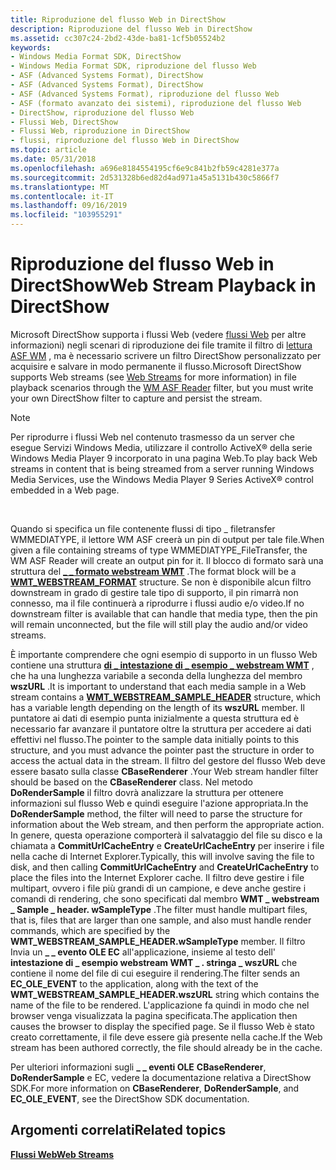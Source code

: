 ```yaml
---
title: Riproduzione del flusso Web in DirectShow
description: Riproduzione del flusso Web in DirectShow
ms.assetid: cc307c24-2bd2-43de-ba81-1cf5b05524b2
keywords:
- Windows Media Format SDK, DirectShow
- Windows Media Format SDK, riproduzione del flusso Web
- ASF (Advanced Systems Format), DirectShow
- ASF (Advanced Systems Format), DirectShow
- ASF (Advanced Systems Format), riproduzione del flusso Web
- ASF (formato avanzato dei sistemi), riproduzione del flusso Web
- DirectShow, riproduzione del flusso Web
- Flussi Web, DirectShow
- Flussi Web, riproduzione in DirectShow
- flussi, riproduzione del flusso Web in DirectShow
ms.topic: article
ms.date: 05/31/2018
ms.openlocfilehash: a696e8184554195cf6e9c841b2fb59c4281e377a
ms.sourcegitcommit: 2d531328b6ed82d4ad971a45a5131b430c5866f7
ms.translationtype: MT
ms.contentlocale: it-IT
ms.lasthandoff: 09/16/2019
ms.locfileid: "103955291"
---
```

# <a name="web-stream-playback-in-directshow"></a><span data-ttu-id="f2efa-113">Riproduzione del flusso Web in DirectShow</span><span class="sxs-lookup"><span data-stu-id="f2efa-113">Web Stream Playback in DirectShow</span></span>

<span data-ttu-id="f2efa-114">Microsoft DirectShow supporta i flussi Web (vedere [flussi Web](web-streams.md) per altre informazioni) negli scenari di riproduzione dei file tramite il filtro di [lettura ASF WM](wm-asf-reader-filter.md) , ma è necessario scrivere un filtro DirectShow personalizzato per acquisire e salvare in modo permanente il flusso.</span><span class="sxs-lookup"><span data-stu-id="f2efa-114">Microsoft DirectShow supports Web streams (see [Web Streams](web-streams.md) for more information) in file playback scenarios through the [WM ASF Reader](wm-asf-reader-filter.md) filter, but you must write your own DirectShow filter to capture and persist the stream.</span></span>

> [!Note]  
> <span data-ttu-id="f2efa-115">Per riprodurre i flussi Web nel contenuto trasmesso da un server che esegue Servizi Windows Media, utilizzare il controllo ActiveX® della serie Windows Media Player 9 incorporato in una pagina Web.</span><span class="sxs-lookup"><span data-stu-id="f2efa-115">To play back Web streams in content that is being streamed from a server running Windows Media Services, use the Windows Media Player 9 Series ActiveX® control embedded in a Web page.</span></span>

 

<span data-ttu-id="f2efa-116">Quando si specifica un file contenente flussi di tipo \_ filetransfer WMMEDIATYPE, il lettore WM ASF creerà un pin di output per tale file.</span><span class="sxs-lookup"><span data-stu-id="f2efa-116">When given a file containing streams of type WMMEDIATYPE\_FileTransfer, the WM ASF Reader will create an output pin for it.</span></span> <span data-ttu-id="f2efa-117">Il blocco di formato sarà una struttura del [**\_ \_ formato webstream WMT**](/previous-versions/windows/desktop/api/Wmsdkidl/ns-wmsdkidl-wmt_webstream_format) .</span><span class="sxs-lookup"><span data-stu-id="f2efa-117">The format block will be a [**WMT\_WEBSTREAM\_FORMAT**](/previous-versions/windows/desktop/api/Wmsdkidl/ns-wmsdkidl-wmt_webstream_format) structure.</span></span> <span data-ttu-id="f2efa-118">Se non è disponibile alcun filtro downstream in grado di gestire tale tipo di supporto, il pin rimarrà non connesso, ma il file continuerà a riprodurre i flussi audio e/o video.</span><span class="sxs-lookup"><span data-stu-id="f2efa-118">If no downstream filter is available that can handle that media type, then the pin will remain unconnected, but the file will still play the audio and/or video streams.</span></span>

<span data-ttu-id="f2efa-119">È importante comprendere che ogni esempio di supporto in un flusso Web contiene una struttura [**di \_ intestazione di \_ esempio \_ webstream WMT**](/previous-versions/windows/desktop/api/Wmsdkidl/ns-wmsdkidl-wmt_webstream_sample_header) , che ha una lunghezza variabile a seconda della lunghezza del membro **wszURL** .</span><span class="sxs-lookup"><span data-stu-id="f2efa-119">It is important to understand that each media sample in a Web stream contains a [**WMT\_WEBSTREAM\_SAMPLE\_HEADER**](/previous-versions/windows/desktop/api/Wmsdkidl/ns-wmsdkidl-wmt_webstream_sample_header) structure, which has a variable length depending on the length of its **wszURL** member.</span></span> <span data-ttu-id="f2efa-120">Il puntatore ai dati di esempio punta inizialmente a questa struttura ed è necessario far avanzare il puntatore oltre la struttura per accedere ai dati effettivi nel flusso.</span><span class="sxs-lookup"><span data-stu-id="f2efa-120">The pointer to the sample data initially points to this structure, and you must advance the pointer past the structure in order to access the actual data in the stream.</span></span> <span data-ttu-id="f2efa-121">Il filtro del gestore del flusso Web deve essere basato sulla classe **CBaseRenderer** .</span><span class="sxs-lookup"><span data-stu-id="f2efa-121">Your Web stream handler filter should be based on the **CBaseRenderer** class.</span></span> <span data-ttu-id="f2efa-122">Nel metodo **DoRenderSample** il filtro dovrà analizzare la struttura per ottenere informazioni sul flusso Web e quindi eseguire l'azione appropriata.</span><span class="sxs-lookup"><span data-stu-id="f2efa-122">In the **DoRenderSample** method, the filter will need to parse the structure for information about the Web stream, and then perform the appropriate action.</span></span> <span data-ttu-id="f2efa-123">In genere, questa operazione comporterà il salvataggio del file su disco e la chiamata a **CommitUrlCacheEntry** e **CreateUrlCacheEntry** per inserire i file nella cache di Internet Explorer.</span><span class="sxs-lookup"><span data-stu-id="f2efa-123">Typically, this will involve saving the file to disk, and then calling **CommitUrlCacheEntry** and **CreateUrlCacheEntry** to place the files into the Internet Explorer cache.</span></span> <span data-ttu-id="f2efa-124">Il filtro deve gestire i file multipart, ovvero i file più grandi di un campione, e deve anche gestire i comandi di rendering, che sono specificati dal membro **WMT \_ webstream \_ Sample \_ header. wSampleType** .</span><span class="sxs-lookup"><span data-stu-id="f2efa-124">The filter must handle multipart files, that is, files that are larger than one sample, and also must handle render commands, which are specified by the **WMT\_WEBSTREAM\_SAMPLE\_HEADER.wSampleType** member.</span></span> <span data-ttu-id="f2efa-125">Il filtro Invia un **\_ \_ evento OLE EC** all'applicazione, insieme al testo dell' **intestazione di \_ esempio webstream WMT \_ . stringa \_ wszURL** che contiene il nome del file di cui eseguire il rendering.</span><span class="sxs-lookup"><span data-stu-id="f2efa-125">The filter sends an **EC\_OLE\_EVENT** to the application, along with the text of the **WMT\_WEBSTREAM\_SAMPLE\_HEADER.wszURL** string which contains the name of the file to be rendered.</span></span> <span data-ttu-id="f2efa-126">L'applicazione fa quindi in modo che nel browser venga visualizzata la pagina specificata.</span><span class="sxs-lookup"><span data-stu-id="f2efa-126">The application then causes the browser to display the specified page.</span></span> <span data-ttu-id="f2efa-127">Se il flusso Web è stato creato correttamente, il file deve essere già presente nella cache.</span><span class="sxs-lookup"><span data-stu-id="f2efa-127">If the Web stream has been authored correctly, the file should already be in the cache.</span></span>

<span data-ttu-id="f2efa-128">Per ulteriori informazioni sugli **\_ \_ eventi OLE** **CBaseRenderer**, **DoRenderSample** e EC, vedere la documentazione relativa a DirectShow SDK.</span><span class="sxs-lookup"><span data-stu-id="f2efa-128">For more information on **CBaseRenderer**, **DoRenderSample**, and **EC\_OLE\_EVENT**, see the DirectShow SDK documentation.</span></span>

## <a name="related-topics"></a><span data-ttu-id="f2efa-129">Argomenti correlati</span><span class="sxs-lookup"><span data-stu-id="f2efa-129">Related topics</span></span>

<dl> <dt>

[<span data-ttu-id="f2efa-130">**Flussi Web**</span><span class="sxs-lookup"><span data-stu-id="f2efa-130">**Web Streams**</span></span>](web-streams.md)
</dt> </dl>

 

 




